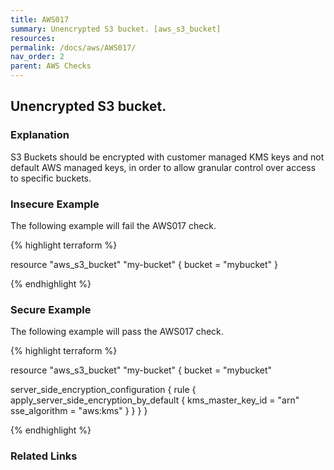```yaml
---
title: AWS017
summary: Unencrypted S3 bucket. [aws_s3_bucket] 
resources: 
permalink: /docs/aws/AWS017/
nav_order: 2
parent: AWS Checks
---
```


## Unencrypted S3 bucket.

### Explanation


S3 Buckets should be encrypted with customer managed KMS keys and not default AWS managed keys, in order to allow granular control over access to specific buckets.



### Insecure Example

The following example will fail the AWS017 check.

{% highlight terraform %}

resource "aws_s3_bucket" "my-bucket" {
  bucket = "mybucket"
}

{% endhighlight %}



### Secure Example

The following example will pass the AWS017 check.

{% highlight terraform %}

resource "aws_s3_bucket" "my-bucket" {
  bucket = "mybucket"

  server_side_encryption_configuration {
    rule {
      apply_server_side_encryption_by_default {
        kms_master_key_id = "arn"
        sse_algorithm     = "aws:kms"
      }
    }
  }
}

{% endhighlight %}


### Related Links


